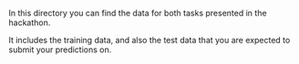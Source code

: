 In this directory you can find the data for both tasks presented in the hackathon. 

It includes the training data, and also the test data that you are expected to submit your predictions on.
